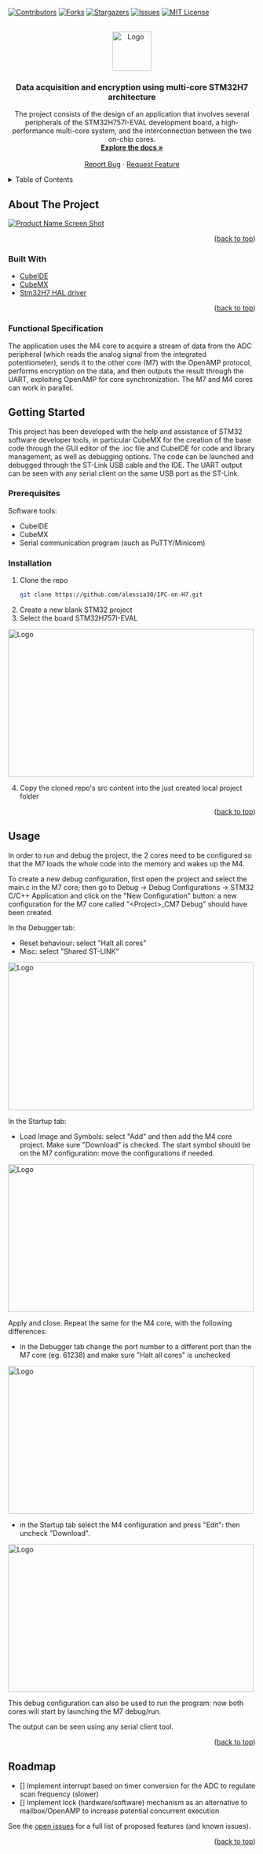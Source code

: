 <div id="top"></div>

<!-- PROJECT SHIELDS -->
<!--
*** I'm using markdown "reference style" links for readability.
*** Reference links are enclosed in brackets [ ] instead of parentheses ( ).
*** See the bottom of this document for the declaration of the reference variables
*** for contributors-url, forks-url, etc. This is an optional, concise syntax you may use.
*** https://www.markdownguide.org/basic-syntax/#reference-style-links
-->
[![Contributors][contributors-shield]][contributors-url]
[![Forks][forks-shield]][forks-url]
[![Stargazers][stars-shield]][stars-url]
[![Issues][issues-shield]][issues-url]
[![MIT License][license-shield]][license-url]
<!-- [![LinkedIn][linkedin-shield]][linkedin-url] -->

<!-- PROJECT LOGO -->
<br />
<div align="center">
  <a href="https://github.com/alessia30/IPC-on-H7">
    <img src="images/logo.png" alt="Logo" width="80" height="80">
  </a>

<h3 align="center">Data acquisition and encryption using multi-core STM32H7 architecture</h3>

  <p align="center">
    The project consists of the design of an application that involves several peripherals of the STM32H757I-EVAL development board, a high-performance multi-core system, and the interconnection between the two on-chip cores.
    <br />
    <a href="https://github.com/alessia30/IPC-on-H7/tree/main/docs"><strong>Explore the docs »</strong></a>
    <br />
    <br />
    <!-- <a href="https://github.com/alessia30/IPC-on-H77">View Demo</a>
    · -->
    <a href="https://github.com/alessia30/IPC-on-H7/issues">Report Bug</a>
    ·
    <a href="https://github.com/alessia30/IPC-on-H7/issues">Request Feature</a>
  </p>
</div>

<!-- TABLE OF CONTENTS -->
<details>
  <summary>Table of Contents</summary>
  <ol>
    <li>
      <a href="#about-the-project">About The Project</a>
      <ul>
        <li><a href="#built-with">Built With</a></li>
      </ul>
    </li>
    <li>
      <a href="#getting-started">Getting Started</a>
      <ul>
        <li><a href="#prerequisites">Prerequisites</a></li>
        <li><a href="#installation">Installation</a></li>
      </ul>
    </li>
    <li><a href="#usage">Usage</a></li>
    <li><a href="#roadmap">Roadmap</a></li>
    <li><a href="#contributing">Contributing</a></li>
    <li><a href="#license">License</a></li>
    <li><a href="#contact">Contact</a></li>
    <li><a href="#acknowledgments">Acknowledgments</a></li>
  </ol>
</details>

<!-- ABOUT THE PROJECT -->
## About The Project

[![Product Name Screen Shot][product-screenshot]]()

<p align="right">(<a href="#top">back to top</a>)</p>

### Built With

* [CubeIDE](https://www.st.com/en/development-tools/stm32cubeide.html)
* [CubeMX](https://www.st.com/content/st_com/en/stm32cubemx.html)
* [Stm32H7 HAL driver](https://github.com/STMicroelectronics/stm32h7xx_hal_driver)

<p align="right">(<a href="#top">back to top</a>)</p>

### Functional Specification

The application uses the M4 core to acquire a stream of data from the ADC peripheral (which reads the analog signal from the integrated potentiometer), sends it to the other core (M7) with the OpenAMP protocol, performs encryption on the data, and then outputs the result through the UART, exploiting OpenAMP for core synchronization. The M7 and M4 cores can work in parallel.

<!-- GETTING STARTED -->
## Getting Started

This project has been developed with the help and assistance of STM32 software developer tools, in particular CubeMX for the creation of the base code through the GUI editor of the .ioc file and CubeIDE for code and library management, as well as debugging options. The code can be launched and debugged through the ST-Link USB cable and the IDE. The UART output can be seen with any serial client on the same USB port as the ST-Link.

### Prerequisites

Software tools:

* CubeIDE
* CubeMX
* Serial communication program (such as PuTTY/Minicom)

### Installation

1. Clone the repo
   ```sh
   git clone https://github.com/alessia30/IPC-on-H7.git
   ```
2. Create a new blank STM32 project
3. Select the board STM32H757I-EVAL
<img src="images/board_selector.png" alt="Logo" width="500" height="300">

4. Copy the cloned repo's src content into the just created local project folder

<p align="right">(<a href="#top">back to top</a>)</p>

<!-- USAGE EXAMPLES -->
## Usage

In order to run and debug the project, the 2 cores need to be configured so that the M7 loads the whole code into the memory and wakes up the M4.

To create a new debug configuration, first open the project and select the main.c in the M7 core; then go to Debug -> Debug Configurations -> STM32 C/C++ Application and click on the "New Configuration" button: a new configuration for the M7 core called "\<Project\>_CM7 Debug" should have been created. 

In the Debugger tab: 
  - Reset behaviour: select "Halt all cores"
  - Misc: select "Shared ST-LINK"

<img src="images/debug_M7.png" alt="Logo" width="500" height="300">

In the Startup tab: 
- Load Image and Symbols: select "Add" and then add the M4 core project. Make sure "Download" is checked.
  The start symbol should be on the M7 configuration: move the configurations if needed. 
<img src="images/startup_M7.png" alt="Logo" width="500" height="300">

Apply and close. Repeat the same for the M4 core, with the following differences: 
- in the Debugger tab change the port number to a different port than the M7 core (eg. 61238) and make sure "Halt all cores" is unchecked
<img src="images/debug_M4.png" alt="Logo" width="500" height="300">
  
- in the Startup tab select the M4 configuration and press "Edit": then uncheck "Download".
 <img src="images/startup_M4.png" alt="Logo" width="500" height="300">

This debug configuration can also be used to run the program: now both cores will start by launching the M7 debug/run.

The output can be seen using any serial client tool.

<p align="right">(<a href="#top">back to top</a>)</p>

<!-- ROADMAP -->
## Roadmap

- [] Implement interrupt based on timer conversion for the ADC to regulate scan frequency (slower)
- [] Implement lock (hardware/software) mechanism as an alternative to mailbox/OpenAMP to increase potential concurrent execution

See the [open issues](https://github.com/alessia30/IPC-on-H7/issues) for a full list of proposed features (and known issues).

<p align="right">(<a href="#top">back to top</a>)</p>


<!-- MARKDOWN LINKS & IMAGES -->
<!-- https://www.markdownguide.org/basic-syntax/#reference-style-links -->
[contributors-shield]: https://img.shields.io/github/contributors/alessia30/IPC-on-H7.svg?style=for-the-badge
[contributors-url]: https://github.com/alessia30/IPC-on-H7/graphs/contributors
[forks-shield]: https://img.shields.io/github/forks/alessia30/IPC-on-H7.svg?style=for-the-badge
[forks-url]: https://github.com/alessia30/IPC-on-H7/network/members
[stars-shield]: https://img.shields.io/github/stars/alessia30/IPC-on-H7.svg?style=for-the-badge
[stars-url]: https://github.com/alessia30/IPC-on-H7/stargazers
[issues-shield]: https://img.shields.io/github/issues/alessia30/IPC-on-H7.svg?style=for-the-badge
[issues-url]: https://github.com/alessia30/IPC-on-H7/issues
[license-shield]: https://img.shields.io/github/license/alessia30/IPC-on-H7.svg?style=for-the-badge
[license-url]: https://github.com/alessia30/IPC-on-H7/blob/master/LICENSE.txt
<!-- [linkedin-shield]: https://img.shields.io/badge/-LinkedIn-black.svg?style=for-the-badge&logo=linkedin&colorB=555
[linkedin-url]: https://linkedin.com/in/linkedin_username -->
[product-screenshot]: images/screenshot.png
